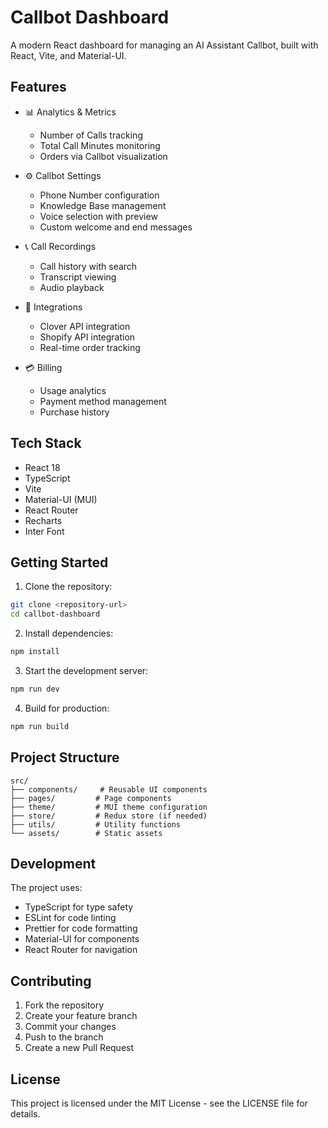 # Callbot Dashboard

A modern React dashboard for managing an AI Assistant Callbot, built with React, Vite, and Material-UI.

## Features

- 📊 Analytics & Metrics
  - Number of Calls tracking
  - Total Call Minutes monitoring
  - Orders via Callbot visualization

- ⚙️ Callbot Settings
  - Phone Number configuration
  - Knowledge Base management
  - Voice selection with preview
  - Custom welcome and end messages

- 📞 Call Recordings
  - Call history with search
  - Transcript viewing
  - Audio playback

- 🔌 Integrations
  - Clover API integration
  - Shopify API integration
  - Real-time order tracking

- 💳 Billing
  - Usage analytics
  - Payment method management
  - Purchase history

## Tech Stack

- React 18
- TypeScript
- Vite
- Material-UI (MUI)
- React Router
- Recharts
- Inter Font

## Getting Started

1. Clone the repository:
```bash
git clone <repository-url>
cd callbot-dashboard
```

2. Install dependencies:
```bash
npm install
```

3. Start the development server:
```bash
npm run dev
```

4. Build for production:
```bash
npm run build
```

## Project Structure

```
src/
├── components/     # Reusable UI components
├── pages/         # Page components
├── theme/         # MUI theme configuration
├── store/         # Redux store (if needed)
├── utils/         # Utility functions
└── assets/        # Static assets
```

## Development

The project uses:
- TypeScript for type safety
- ESLint for code linting
- Prettier for code formatting
- Material-UI for components
- React Router for navigation

## Contributing

1. Fork the repository
2. Create your feature branch
3. Commit your changes
4. Push to the branch
5. Create a new Pull Request

## License

This project is licensed under the MIT License - see the LICENSE file for details.
